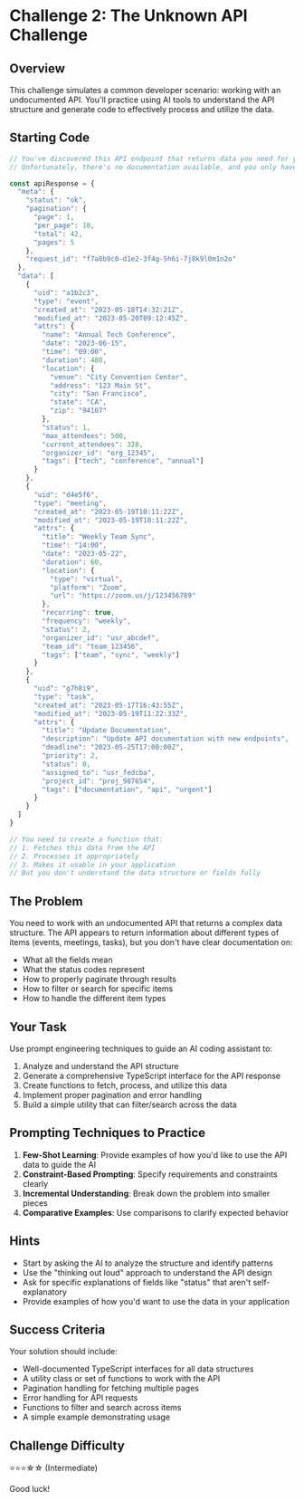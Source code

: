 # Challenge 2: The Unknown API Challenge

## Overview

This challenge simulates a common developer scenario: working with an undocumented API. You'll practice using AI tools to understand the API structure and generate code to effectively process and utilize the data.

## Starting Code

```javascript
// You've discovered this API endpoint that returns data you need for your application
// Unfortunately, there's no documentation available, and you only have this sample response

const apiResponse = {
  "meta": {
    "status": "ok",
    "pagination": {
      "page": 1, 
      "per_page": 10, 
      "total": 42,
      "pages": 5
    },
    "request_id": "f7a8b9c0-d1e2-3f4g-5h6i-7j8k9l0m1n2o"
  },
  "data": [
    {
      "uid": "a1b2c3", 
      "type": "event", 
      "created_at": "2023-05-18T14:32:21Z",
      "modified_at": "2023-05-20T09:12:45Z",
      "attrs": {
        "name": "Annual Tech Conference", 
        "date": "2023-06-15", 
        "time": "09:00",
        "duration": 480,
        "location": {
          "venue": "City Convention Center",
          "address": "123 Main St",
          "city": "San Francisco",
          "state": "CA",
          "zip": "94107"
        },
        "status": 1,
        "max_attendees": 500,
        "current_attendees": 328,
        "organizer_id": "org_12345",
        "tags": ["tech", "conference", "annual"]
      }
    },
    {
      "uid": "d4e5f6", 
      "type": "meeting", 
      "created_at": "2023-05-19T10:11:22Z",
      "modified_at": "2023-05-19T10:11:22Z",
      "attrs": {
        "title": "Weekly Team Sync", 
        "time": "14:00", 
        "date": "2023-05-22",
        "duration": 60,
        "location": {
          "type": "virtual",
          "platform": "Zoom",
          "url": "https://zoom.us/j/123456789"
        },
        "recurring": true, 
        "frequency": "weekly",
        "status": 2,
        "organizer_id": "usr_abcdef",
        "team_id": "team_123456",
        "tags": ["team", "sync", "weekly"]
      }
    },
    {
      "uid": "g7h8i9", 
      "type": "task", 
      "created_at": "2023-05-17T16:43:55Z",
      "modified_at": "2023-05-19T11:22:33Z",
      "attrs": {
        "title": "Update Documentation", 
        "description": "Update API documentation with new endpoints",
        "deadline": "2023-05-25T17:00:00Z",
        "priority": 2,
        "status": 0,
        "assigned_to": "usr_fedcba",
        "project_id": "proj_987654",
        "tags": ["documentation", "api", "urgent"]
      }
    }
  ]
}

// You need to create a function that:
// 1. Fetches this data from the API
// 2. Processes it appropriately
// 3. Makes it usable in your application
// But you don't understand the data structure or fields fully
```

## The Problem

You need to work with an undocumented API that returns a complex data structure. The API appears to return information about different types of items (events, meetings, tasks), but you don't have clear documentation on:

- What all the fields mean
- What the status codes represent
- How to properly paginate through results
- How to filter or search for specific items
- How to handle the different item types

## Your Task

Use prompt engineering techniques to guide an AI coding assistant to:

1. Analyze and understand the API structure
2. Generate a comprehensive TypeScript interface for the API response
3. Create functions to fetch, process, and utilize this data
4. Implement proper pagination and error handling
5. Build a simple utility that can filter/search across the data

## Prompting Techniques to Practice

1. **Few-Shot Learning**: Provide examples of how you'd like to use the API data to guide the AI
2. **Constraint-Based Prompting**: Specify requirements and constraints clearly
3. **Incremental Understanding**: Break down the problem into smaller pieces
4. **Comparative Examples**: Use comparisons to clarify expected behavior

## Hints

- Start by asking the AI to analyze the structure and identify patterns
- Use the "thinking out loud" approach to understand the API design
- Ask for specific explanations of fields like "status" that aren't self-explanatory
- Provide examples of how you'd want to use the data in your application

## Success Criteria

Your solution should include:

- Well-documented TypeScript interfaces for all data structures
- A utility class or set of functions to work with the API
- Pagination handling for fetching multiple pages
- Error handling for API requests
- Functions to filter and search across items
- A simple example demonstrating usage

## Challenge Difficulty

⭐⭐⭐☆☆ (Intermediate)

Good luck!